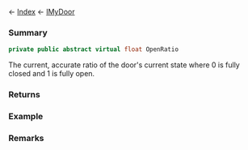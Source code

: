 ← [Index](Api-Index) ← [IMyDoor](Sandbox.ModAPI.Ingame.IMyDoor)

### Summary

```csharp
private public abstract virtual float OpenRatio
```

The current, accurate ratio of the door's current state where 0 is fully closed and 1 is fully open.

### Returns

### Example

### Remarks

